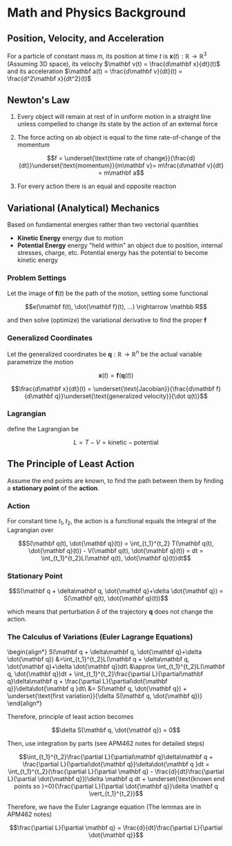 # Math and Physics Background

## Position, Velocity, and Acceleration
For a particle of constant mass $m$, its position at time $t$ is $\mathbf x(t):\mathbb R\rightarrow \mathbb R^3$ (Assuming 3D space), its velocity $\mathbf v(t) = \frac{d\mathbf x}{dt}(t)$ and its acceleration $\mathbf a(t) = \frac{d\mathbf v}{dt}(t) = \frac{d^2\mathbf x}{dt^2}(t)$

## Newton's Law
1. Every object will remain at rest of in uniform motion in a straight line unless compelled to change its state by the action of an external force
2. The force acting on ab object is equal to the time rate-of-change of the momentum 
   
    $$f = \underset{\text{time rate of change}}{\frac{d}{dt}}\underset{\text{momentum}}{m\mathbf v}= m\frac{d\mathbf v}{dt} = m\mathbf a$$

3. For every action there is an equal and opposite reaction


## Variational (Analytical) Mechanics
Based on fundamental energies rather than two vectorial quantities

- __Kinetic Energy__ energy due to motion
- __Potential Energy__ energy "held within" an object due to position, internal stresses, charge, etc. 
Potential energy has the potential to become kinetic energy

### Problem Settings
Let the image of $\mathbf f(t)$ be the path of the motion, setting some functional 

$$e(\mathbf f(t), \dot{\mathbf f}(t), ...) \rightarrow \mathbb R$$

and then solve (optimize) the variational derivative to find the proper $\mathbf f$

### Generalized Coordinates
Let the generalized coordinates be $\mathbf q: \mathbb R \rightarrow \mathbb R^n$ be the actual variable parametrize the motion

$$\mathbf x(t) = \mathbf f(\mathbf q(t))$$

$$\frac{d\mathbf x}{dt}(t) = \underset{\text{Jacobian}}{\frac{d\mathbf f}{d\mathbf q}}\underset{\text{generalized velocity}}{\dot q(t)}$$

### Lagrangian
define the Lagrangian be

$$L = T - V = \text{kinetic} - \text{potential}$$

## The Principle of Least Action
Assume the end points are known, to find the path between them by finding a __stationary point__ of the __action__. 

### Action
For constant time $t_1, t_2$, the action is a functional equals the integral of the Lagrangian over 

$$S(\mathbf q(t), \dot{\mathbf q}(t)) = \int_{t_1}^{t_2} T(\mathbf q(t), \dot{\mathbf q}(t)) - V(\mathbf q(t), \dot{\mathbf q}(t)) = dt = \int_{t_1}^{t_2}L(\mathbf q(t), \dot{\mathbf q}(t))dt$$

### Stationary Point

$$S(\mathbf q + \delta\mathbf q, \dot{\mathbf q}+\delta \dot{\mathbf q}) = S(\mathbf q(t), \dot{\mathbf q}(t))$$

which means that perturbation $\delta$ of the trajectory $\mathbf q$ does not change the action.

### The Calculus of Variations (Euler Lagrange Equations)

\begin{align*}
S(\mathbf q + \delta\mathbf q, \dot{\mathbf q}+\delta \dot{\mathbf q}) &=\int_{t_1}^{t_2}L(\mathbf q + \delta\mathbf q, \dot{\mathbf q}+\delta \dot{\mathbf q})dt\\
&\approx \int_{t_1}^{t_2}L(\mathbf q, \dot{\mathbf q})dt + \int_{t_1}^{t_2}\frac{\partial L}{\partial\mathbf q}\delta\mathbf q + \frac{\partial L}{\partial\dot{\mathbf q}}\delta\dot{\mathbf q }dt\\
&= S(\mathbf q, \dot{\mathbf q}) + \underset{\text{first variation}}{\delta S(\mathbf q, \dot{\mathbf q})}
\end{align*}

Therefore, principle of least action becomes 

$$\delta S(\mathbf q, \dot{\mathbf q}) = 0$$

Then, use integration by parts (see APM462 notes for detailed steps)

$$\int_{t_1}^{t_2}\frac{\partial L}{\partial\mathbf q}\delta\mathbf q + \frac{\partial L}{\partial\dot{\mathbf q}}\delta\dot{\mathbf q }dt = \int_{t_1}^{t_2}(\frac{\partial L}{\partial \mathbf q} - \frac{d}{dt}\frac{\partial L}{\partial \dot{\mathbf q}})\delta \mathbf q dt + \underset{\text{known end points so }=0}{\frac{\partial L}{\partial \dot{\mathbf q}}\delta \mathbf q \vert_{t_1}^{t_2}}$$

Therefore, we have the Euler Lagrange equation (The lemmas are in APM462 notes)

$$\frac{\partial L}{\partial \mathbf q} = \frac{d}{dt}\frac{\partial L}{\partial \dot{\mathbf q}}$$
